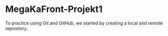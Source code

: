 ﻿# MegaKaFront-Projekt1
 To practice using Git and GitHub, we started by creating a local and remote repository.
